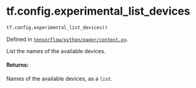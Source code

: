 <div itemscope itemtype="http://developers.google.com/ReferenceObject">
<meta itemprop="name" content="tf.config.experimental_list_devices" />
<meta itemprop="path" content="Stable" />
</div>

# tf.config.experimental_list_devices

``` python
tf.config.experimental_list_devices()
```



Defined in [`tensorflow/python/eager/context.py`](/code/stable/tensorflow/python/eager/context.py).

List the names of the available devices.

#### Returns:

Names of the available devices, as a `list`.